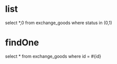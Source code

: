 list
===
select *,0 from exchange_goods where status in (0,1)

findOne
===
select * from exchange_goods where id = #{id}